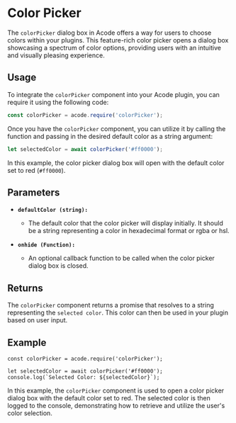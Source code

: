 # Color Picker

The `colorPicker` dialog box in Acode offers a way for users to choose colors within your plugins. This feature-rich color picker opens a dialog box showcasing a spectrum of color options, providing users with an intuitive and visually pleasing experience.

## Usage

To integrate the `colorPicker` component into your Acode plugin, you can require it using the following code:

```javascript
const colorPicker = acode.require('colorPicker');
```

Once you have the `colorPicker` component, you can utilize it by calling the function and passing in the desired default color as a string argument:

```javascript
let selectedColor = await colorPicker('#ff0000');
```

In this example, the color picker dialog box will open with the default color set to red (`#ff0000`).

## Parameters

- **`defaultColor (string):`**
  - The default color that the color picker will display initially. It should be a string representing a color in hexadecimal format or rgba or hsl.

- **`onhide (Function):`**
  - An optional callback function to be called when the color picker dialog box is closed.

## Returns

The `colorPicker` component returns a promise that resolves to a string representing the `selected color`. This color can then be used in your plugin based on user input.

## Example

```javascript:line-numbers{1,3}
const colorPicker = acode.require('colorPicker');

let selectedColor = await colorPicker('#ff0000');
console.log(`Selected Color: ${selectedColor}`);
```

In this example, the `colorPicker` component is used to open a color picker dialog box with the default color set to red. The selected color is then logged to the console, demonstrating how to retrieve and utilize the user's color selection.